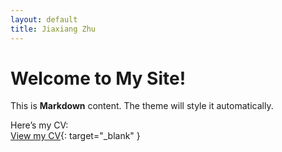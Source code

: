 ```yaml
---
layout: default
title: Jiaxiang Zhu
---
```

# Welcome to My Site!
This is **Markdown** content. The theme will style it automatically.

Here’s my CV:  
[View my CV](https://time-valley.github.io/_assets/downloads/CV.pdf){: target="_blank" }  